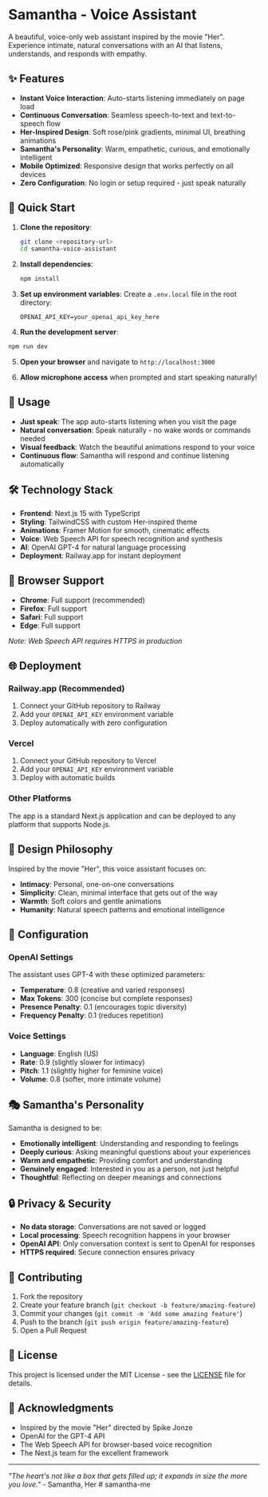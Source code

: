 # Samantha - Voice Assistant

A beautiful, voice-only web assistant inspired by the movie "Her". Experience intimate, natural conversations with an AI that listens, understands, and responds with empathy.

## ✨ Features

- **Instant Voice Interaction**: Auto-starts listening immediately on page load
- **Continuous Conversation**: Seamless speech-to-text and text-to-speech flow
- **Her-Inspired Design**: Soft rose/pink gradients, minimal UI, breathing animations
- **Samantha's Personality**: Warm, empathetic, curious, and emotionally intelligent
- **Mobile Optimized**: Responsive design that works perfectly on all devices
- **Zero Configuration**: No login or setup required - just speak naturally

## 🚀 Quick Start

1. **Clone the repository**:
   ```bash
   git clone <repository-url>
   cd samantha-voice-assistant
   ```

2. **Install dependencies**:
   ```bash
   npm install
   ```

3. **Set up environment variables**:
   Create a `.env.local` file in the root directory:
   ```
   OPENAI_API_KEY=your_openai_api_key_here
   ```

4. **Run the development server**:
```bash
npm run dev
   ```

5. **Open your browser** and navigate to `http://localhost:3000`

6. **Allow microphone access** when prompted and start speaking naturally!

## 🎯 Usage

- **Just speak**: The app auto-starts listening when you visit the page
- **Natural conversation**: Speak naturally - no wake words or commands needed
- **Visual feedback**: Watch the beautiful animations respond to your voice
- **Continuous flow**: Samantha will respond and continue listening automatically

## 🛠️ Technology Stack

- **Frontend**: Next.js 15 with TypeScript
- **Styling**: TailwindCSS with custom Her-inspired theme
- **Animations**: Framer Motion for smooth, cinematic effects
- **Voice**: Web Speech API for speech recognition and synthesis
- **AI**: OpenAI GPT-4 for natural language processing
- **Deployment**: Railway.app for instant deployment

## 📱 Browser Support

- **Chrome**: Full support (recommended)
- **Firefox**: Full support
- **Safari**: Full support
- **Edge**: Full support

*Note: Web Speech API requires HTTPS in production*

## 🌐 Deployment

### Railway.app (Recommended)

1. Connect your GitHub repository to Railway
2. Add your `OPENAI_API_KEY` environment variable
3. Deploy automatically with zero configuration

### Vercel

1. Connect your GitHub repository to Vercel
2. Add your `OPENAI_API_KEY` environment variable
3. Deploy with automatic builds

### Other Platforms

The app is a standard Next.js application and can be deployed to any platform that supports Node.js.

## 🎨 Design Philosophy

Inspired by the movie "Her", this voice assistant focuses on:

- **Intimacy**: Personal, one-on-one conversations
- **Simplicity**: Clean, minimal interface that gets out of the way
- **Warmth**: Soft colors and gentle animations
- **Humanity**: Natural speech patterns and emotional intelligence

## 🔧 Configuration

### OpenAI Settings

The assistant uses GPT-4 with these optimized parameters:
- **Temperature**: 0.8 (creative and varied responses)
- **Max Tokens**: 300 (concise but complete responses)
- **Presence Penalty**: 0.1 (encourages topic diversity)
- **Frequency Penalty**: 0.1 (reduces repetition)

### Voice Settings

- **Language**: English (US)
- **Rate**: 0.9 (slightly slower for intimacy)
- **Pitch**: 1.1 (slightly higher for feminine voice)
- **Volume**: 0.8 (softer, more intimate volume)

## 🎭 Samantha's Personality

Samantha is designed to be:
- **Emotionally intelligent**: Understanding and responding to feelings
- **Deeply curious**: Asking meaningful questions about your experiences
- **Warm and empathetic**: Providing comfort and understanding
- **Genuinely engaged**: Interested in you as a person, not just helpful
- **Thoughtful**: Reflecting on deeper meanings and connections

## 🔒 Privacy & Security

- **No data storage**: Conversations are not saved or logged
- **Local processing**: Speech recognition happens in your browser
- **OpenAI API**: Only conversation context is sent to OpenAI for responses
- **HTTPS required**: Secure connection ensures privacy

## 🤝 Contributing

1. Fork the repository
2. Create your feature branch (`git checkout -b feature/amazing-feature`)
3. Commit your changes (`git commit -m 'Add some amazing feature'`)
4. Push to the branch (`git push origin feature/amazing-feature`)
5. Open a Pull Request

## 📄 License

This project is licensed under the MIT License - see the [LICENSE](LICENSE) file for details.

## 🙏 Acknowledgments

- Inspired by the movie "Her" directed by Spike Jonze
- OpenAI for the GPT-4 API
- The Web Speech API for browser-based voice recognition
- The Next.js team for the excellent framework

---

*"The heart's not like a box that gets filled up; it expands in size the more you love."* - Samantha, Her
#   s a m a n t h a - m e  
 